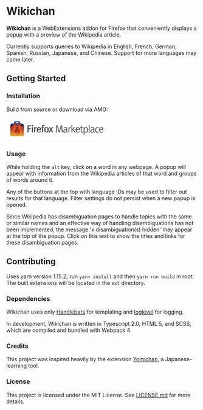 # Wikichan
**Wikichan** is a WebExtensions addon for Firefox that conveniently displays a popup with a preview of 
the Wikipedia article. 

Currently supports queries to Wikipedia in English, French, German, Spanish, Russian, Japanese, and Chinese. 
Support for more languages may come later.

## Getting Started

### Installation
Build from source or download via AMO:

[![](img/marketplace.png)](https://addons.mozilla.org/en-US/firefox/addon/wikichan/)

### Usage
While holding the `alt` key, click on a word in any webpage. A popup will appear with information from 
the Wikipedia articles of that word and groups of words around it. 

Any of the buttons at the top with language IDs may be used to filter out results for that language.
Filter settings do not persist when a new popup is opened.

Since Wikipedia has disambiguation pages to handle topics with the same or similar names and an effective
way of handling disambiguations has not been implemented, the message 'x disambiguation(s) hidden' may 
appear at the top of the popup. Click on this text to show the titles and links for these disambiguation
pages.

## Contributing
Uses yarn version 1.15.2; run `yarn install` and then `yarn run build` in root. The built extensions will 
be located in the `ext` directory.

### Dependencies
Wikichan uses only [Handlebars](https://handlebarsjs.com/) for templating and 
[loglevel](https://npmjs.com/loglevel) for logging.

In development, Wikichan is written in Typescript 2.0, HTML 5, and SCSS, which are compiled and bundled 
with Webpack 4.

### Credits
This project was inspired heavily by the extension [Yomichan](https://foosoft.net/projects/yomichan),
a Japanese-learning tool.

### License
This project is licensed under the MIT License. See [LICENSE.md](LICENSE.md) for more details.
